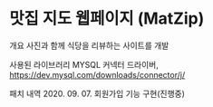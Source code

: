 ﻿# 맛집 지도 웹페이지 (MatZip)
개요
  사진과 함께 식당을 리뷰하는 사이트를 개발

사용된 라이브러리
  MYSQL 커넥터 드라이버, https://dev.mysql.com/downloads/connector/j/

패치 내역
2020. 09. 07.
 회원가입 기능 구현(진행중)